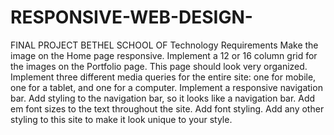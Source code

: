 # RESPONSIVE-WEB-DESIGN-
FINAL PROJECT BETHEL SCHOOL OF Technology  Requirements Make the image on the Home page responsive. Implement a 12 or 16 column grid for the images on the Portfolio page. This page should look very organized. Implement three different media queries for the entire site: one for mobile, one for a tablet, and one for a computer. Implement a responsive navigation bar. Add styling to the navigation bar, so it looks like a navigation bar. Add em font sizes to the text throughout the site. Add font styling. Add any other styling to this site to make it look unique to your style.
